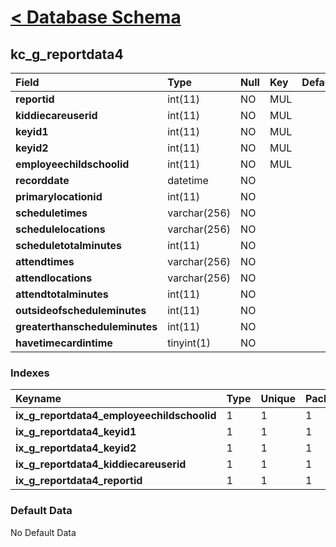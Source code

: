# [< Database Schema](DatabaseSchema.md) #

## kc\_g\_reportdata4 ##
| **Field** | Type | Null | Key | Default | Extra | Comment |
|:----------|:-----|:-----|:----|:--------|:------|:--------|
| **reportid** | int(11) | NO   | MUL |         |       |         |
| **kiddiecareuserid** | int(11) | NO   | MUL |         |       |         |
| **keyid1** | int(11) | NO   | MUL |         |       |         |
| **keyid2** | int(11) | NO   | MUL |         |       |         |
| **employeechildschoolid** | int(11) | NO   | MUL |         |       |         |
| **recorddate** | datetime | NO   |     |         |       |         |
| **primarylocationid** | int(11) | NO   |     |         |       |         |
| **scheduletimes** | varchar(256) | NO   |     |         |       |         |
| **schedulelocations** | varchar(256) | NO   |     |         |       |         |
| **scheduletotalminutes** | int(11) | NO   |     |         |       |         |
| **attendtimes** | varchar(256) | NO   |     |         |       |         |
| **attendlocations** | varchar(256) | NO   |     |         |       |         |
| **attendtotalminutes** | int(11) | NO   |     |         |       |         |
| **outsideofscheduleminutes** | int(11) | NO   |     |         |       |         |
| **greaterthanscheduleminutes** | int(11) | NO   |     |         |       |         |
| **havetimecardintime** | tinyint(1) | NO   |     |         |       |         |


### Indexes ###
| **Keyname** | Type | Unique | Packed | Column | Seq | Cardinality | Collation | Null | Comment |
|:------------|:-----|:-------|:-------|:-------|:----|:------------|:----------|:-----|:--------|
| **ix\_g\_reportdata4\_employeechildschoolid** | 1    | 1      | 1      | employeechildschoolid | 1   |             | A         | 1    | 1       |
| **ix\_g\_reportdata4\_keyid1** | 1    | 1      | 1      | keyid1 | 1   |             | A         | 1    | 1       |
| **ix\_g\_reportdata4\_keyid2** | 1    | 1      | 1      | keyid2 | 1   |             | A         | 1    | 1       |
| **ix\_g\_reportdata4\_kiddiecareuserid** | 1    | 1      | 1      | kiddiecareuserid | 1   |             | A         | 1    | 1       |
| **ix\_g\_reportdata4\_reportid** | 1    | 1      | 1      | reportid | 1   |             | A         | 1    | 1       |


### Default Data ###
No Default Data